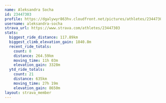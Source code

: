 ```yaml
---
name: Aleksandra Socha
id: 23447303
profile: https://dgalywyr863hv.cloudfront.net/pictures/athletes/23447303/14745546/4/large.jpg
username: aleksandra-socha
strava_url: https://www.strava.com/athletes/23447303
stats:
  biggest_ride_distance: 117.89km
  biggest_climb_elevation_gain: 1840.8m
  recent_ride_totals:
    count: 8
    distance: 264.59km
    moving_time: 11h 03m
    elevation_gain: 3328m
  ytd_ride_totals:
    count: 21
    distance: 635km
    moving_time: 27h 19m
    elevation_gain: 8650m
layout: strava_member
--- 
```

